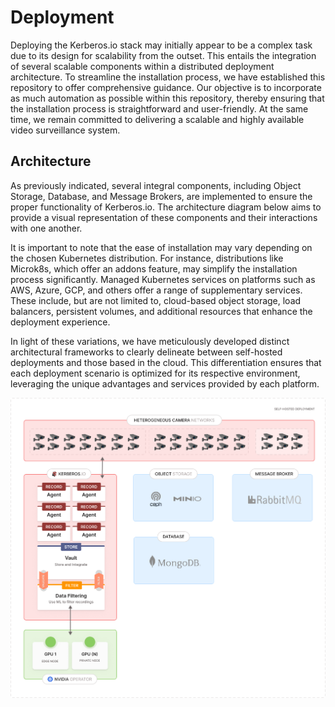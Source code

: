 # Deployment

Deploying the Kerberos.io stack may initially appear to be a complex task due to its design for scalability from the outset. This entails the integration of several scalable components within a distributed deployment architecture. To streamline the installation process, we have established this repository to offer comprehensive guidance. Our objective is to incorporate as much automation as possible within this repository, thereby ensuring that the installation process is straightforward and user-friendly. At the same time, we remain committed to delivering a scalable and highly available video surveillance system.

## Architecture

As previously indicated, several integral components, including Object Storage, Database, and Message Brokers, are implemented to ensure the proper functionality of Kerberos.io. The architecture diagram below aims to provide a visual representation of these components and their interactions with one another.

It is important to note that the ease of installation may vary depending on the chosen Kubernetes distribution. For instance, distributions like Microk8s, which offer an addons feature, may simplify the installation process significantly. Managed Kubernetes services on platforms such as AWS, Azure, GCP, and others offer a range of supplementary services. These include, but are not limited to, cloud-based object storage, load balancers, persistent volumes, and additional resources that enhance the deployment experience.

In light of these variations, we have meticulously developed distinct architectural frameworks to clearly delineate between self-hosted deployments and those based in the cloud. This differentiation ensures that each deployment scenario is optimized for its respective environment, leveraging the unique advantages and services provided by each platform.

![Self-hosted deployment ](./assets/images/deployment-self-hosted.png)
